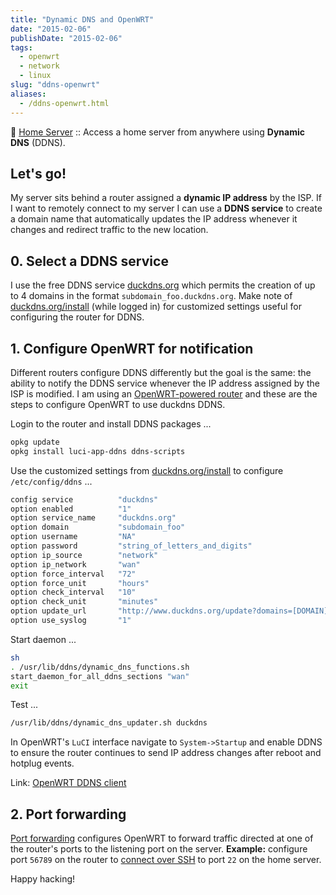 ```yaml
---
title: "Dynamic DNS and OpenWRT"
date: "2015-02-06"
publishDate: "2015-02-06"
tags:
  - openwrt
  - network
  - linux
slug: "ddns-openwrt"
aliases:
  - /ddns-openwrt.html
---
```


:penguin: [Home Server](http://www.circuidipity.com/home-server/) :: Access a home server from anywhere using **Dynamic DNS** (DDNS).

## Let's go!

My server sits behind a router assigned a **dynamic IP address** by the ISP. If I want to remotely connect to my server I can use a **DDNS service** to create a domain name that automatically updates the IP address whenever it changes and redirect traffic to the new location.

## 0. Select a DDNS service

I use the free DDNS service [duckdns.org](http://www.duckdns.org/) which permits the creation of up to 4 domains in the format `subdomain_foo.duckdns.org`. Make note of [duckdns.org/install](http://www.duckdns.org/install.jsp) (while logged in) for customized settings useful for configuring the router for DDNS.

## 1. Configure OpenWRT for notification

Different routers configure DDNS differently but the goal is the same: the ability to notify the DDNS service whenever the IP address assigned by the ISP is modified. I am using an [OpenWRT-powered router](http://www.circuidipity.com/supercharge-a-home-router-using-openwrt-pt2.html) and these are the steps to configure OpenWRT to use duckdns DDNS.

Login to the router and install DDNS packages ...

```bash
opkg update                                                                         
opkg install luci-app-ddns ddns-scripts                                             
```

Use the customized settings from [duckdns.org/install](http://www.duckdns.org/install.jsp) to configure `/etc/config/ddns` ...
      
```bash
config service          "duckdns"
option enabled          "1"
option service_name     "duckdns.org"
option domain           "subdomain_foo"
option username         "NA"
option password         "string_of_letters_and_digits"
option ip_source        "network"
option ip_network       "wan"
option force_interval   "72"                                   
option force_unit       "hours"                                
option check_interval   "10"                                   
option check_unit       "minutes"
option update_url       "http://www.duckdns.org/update?domains=[DOMAIN]&token=[PASSWORD]&ip=[IP]"
option use_syslog       "1"
```

Start daemon ...

```bash
sh
. /usr/lib/ddns/dynamic_dns_functions.sh
start_daemon_for_all_ddns_sections "wan"
exit
```

Test ...

```bash
/usr/lib/ddns/dynamic_dns_updater.sh duckdns
```

In OpenWRT's `LuCI` interface navigate to `System->Startup` and enable DDNS to ensure the router continues to send IP address changes after reboot and hotplug events.
                                                                                    
Link: [OpenWRT DDNS client](http://wiki.openwrt.org/doc/howto/ddns.client)

## 2. Port forwarding

[Port forwarding](http://www.circuidipity.com/20141006.html) configures OpenWRT to forward traffic directed at one of the router's ports to the listening port on the server. **Example:** configure port `56789` on the router to [connect over SSH](http://www.circuidipity.com/secure-remote-access-using-ssh-keys.html) to port `22` on the home server.

Happy hacking!
